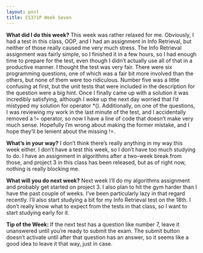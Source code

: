 ```yaml
---
layout: post
title: CS371P Week Seven
---
```


__What did I do this week?__ This week was rather relaxed for me. Obviously, I had a test in this class, OOP, and I had an assignment in Info Retrieval, but neither of those really caused me very much stress. The Info Retrieval assignment was fairly simple, so I finished it in a few hours, so I had enough time to prepare for the test, even though I didn’t actually use all of that in a productive manner. I thought the test was very fair. There were six programming questions, one of which was a fair bit more involved than the others, but none of them were too ridiculous. Number five was a little confusing at first, but the unit tests that were included in the description for the question were a big hint. Once I finally came up with a solution it was incredibly satisfying, although I woke up the next day worried that I’d mistyped my solution for operator *(). Additionally, on one of the questions, I was reviewing my work in the last minute of the test, and I accidentally removed a != operator, so now I have a line of code that doesn’t make very much sense. Hopefully I’m wrong about making the former mistake, and I hope they’ll be lenient about the missing !=. 

__What’s in your way?__ I don’t think there’s really anything in my way this week either. I don’t have a test this week, so I don’t have too much studying to do. I have an assignment in algorithms after a two-week break from those, and project 3 in this class has been released, but as of right now, nothing is really blocking me.

__What will you do next week?__ Next week I’ll do my algorithms assignment and probably get started on project 3. I also plan to hit the gym harder than I have the past couple of weeks. I’ve been particularly lazy in that regard recently. I’ll also start studying a bit for my Info Retrieval test on the 18th. I don’t really know what to expect from the tests in that class, so I want to start studying early for it.

__Tip of the Week:__ If the next test has a question like number 7, leave it unanswered until you’re ready to submit the exam. The submit button doesn’t activate until after that question has an answer, so it seems like a good idea to leave it that way, just in case.
